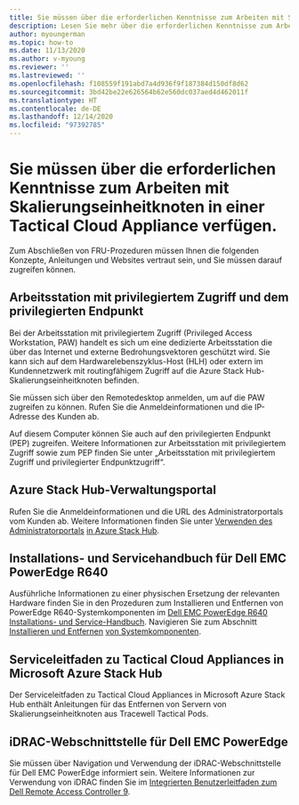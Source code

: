 ```yaml
---
title: Sie müssen über die erforderlichen Kenntnisse zum Arbeiten mit Skalierungseinheitknoten in einer Tactical Cloud Appliance verfügen.
description: Lesen Sie mehr über die erforderlichen Kenntnisse zum Arbeiten mit Skalierungseinheitknoten in einer Tactical Cloud Appliance (TCA).
author: myoungerman
ms.topic: how-to
ms.date: 11/13/2020
ms.author: v-myoung
ms.reviewer: ''
ms.lastreviewed: ''
ms.openlocfilehash: f108559f191abd7a4d936f9f187384d150df8d62
ms.sourcegitcommit: 3bd42be22e626564b62e560dc037aed4d462011f
ms.translationtype: HT
ms.contentlocale: de-DE
ms.lasthandoff: 12/14/2020
ms.locfileid: "97392785"
---
```

# <a name="required-knowledge-for-working-with-scale-unit-nodes-in-a-tactical-cloud-appliance"></a>Sie müssen über die erforderlichen Kenntnisse zum Arbeiten mit Skalierungseinheitknoten in einer Tactical Cloud Appliance verfügen.

Zum Abschließen von FRU-Prozeduren müssen Ihnen die folgenden Konzepte, Anleitungen und Websites vertraut sein, und Sie müssen darauf zugreifen können.

## <a name="privileged-access-workstation-and-the-privileged-endpoint"></a>Arbeitsstation mit privilegiertem Zugriff und dem privilegierten Endpunkt

Bei der Arbeitsstation mit privilegiertem Zugriff (Privileged Access Workstation, PAW) handelt es sich um eine dedizierte Arbeitsstation die über das Internet und externe Bedrohungsvektoren geschützt wird. Sie kann sich auf dem Hardwarelebenszyklus-Host (HLH) oder extern im Kundennetzwerk mit routingfähigem Zugriff auf die Azure Stack Hub-Skalierungseinheitknoten befinden.

Sie müssen sich über den Remotedesktop anmelden, um auf die PAW zugreifen zu können. Rufen Sie die Anmeldeinformationen und die IP-Adresse des Kunden ab.

Auf diesem Computer können Sie auch auf den privilegierten Endpunkt (PEP) zugreifen.
Weitere Informationen zur Arbeitsstation mit privilegiertem Zugriff sowie zum PEP finden Sie unter „Arbeitsstation mit privilegiertem Zugriff und privilegierter Endpunktzugriff“.

## <a name="azure-stack-hub-administrator-portal"></a>Azure Stack Hub-Verwaltungsportal

Rufen Sie die Anmeldeinformationen und die URL des Administratorportals vom Kunden ab.
Weitere Informationen finden Sie unter [Verwenden des Administratorportals](https://docs.microsoft.com/azure-stack/operator/azure-stack-manage-portals)
[in Azure Stack Hub](https://docs.microsoft.com/azure-stack/operator/azure-stack-manage-portals).

## <a name="dell-emc-poweredge-r640-installation-and-service-manual"></a>Installations- und Servicehandbuch für Dell EMC PowerEdge R640

Ausführliche Informationen zu einer physischen Ersetzung der relevanten Hardware finden Sie in den Prozeduren zum Installieren und Entfernen von PowerEdge R640-Systemkomponenten im [Dell EMC PowerEdge R640 Installations- und Service-Handbuch](https://www.dell.com/support/manuals/us/en/04/poweredge-r640/per640_ism_pub/dell-emc-poweredge-r640-overview?guid=guid-f39be9ba-158c-45e3-b8b1-f07bb750d6d4).
Navigieren Sie zum Abschnitt [Installieren und Entfernen](https://www.dell.com/support/manuals/us/en/04/poweredge-r640/per640_ism_pub/installing-and-removing-system-components?guid=guid-5a5943c4-fe26-4faa-a10c-2afa4c1993ff&lang=en-us)
[von Systemkomponenten](https://www.dell.com/support/manuals/us/en/04/poweredge-r640/per640_ism_pub/installing-and-removing-system-components?guid=guid-5a5943c4-fe26-4faa-a10c-2afa4c1993ff&lang=en-us).

## <a name="microsoft-azure-stack-hub-tactical-cloud-appliance-service-manual"></a>Serviceleitfaden zu Tactical Cloud Appliances in Microsoft Azure Stack Hub

Der Serviceleitfaden zu Tactical Cloud Appliances in Microsoft Azure Stack Hub enthält Anleitungen für das Entfernen von Servern von Skalierungseinheitknoten aus Tracewell Tactical Pods.

## <a name="dell-emc-poweredge-idrac"></a>iDRAC-Webschnittstelle für Dell EMC PowerEdge

Sie müssen über Navigation und Verwendung der iDRAC-Webschnittstelle für Dell EMC PowerEdge informiert sein. Weitere Informationen zur Verwendung von iDRAC finden Sie im [Integrierten Benutzerleitfaden zum Dell Remote Access Controller 9](https://www.dell.com/support/manuals/us/en/04/poweredge-r840/idrac9_4.00.00.00_ug_new/overview-of-idrac?guid=guid-a03c2558-4f39-40c8-88b8-38835d0e9003).

